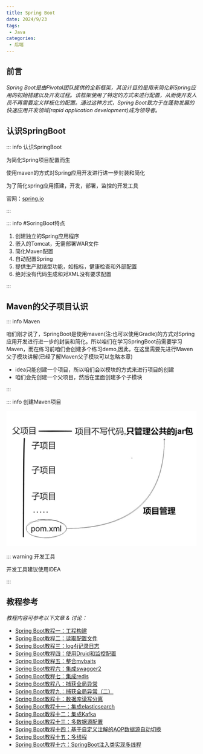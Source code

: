 ```yaml
---
title: Spring Boot
date: 2024/9/23
tags:
 - Java
categories:
 - 后端
---
```

## 前言

*Spring Boot是由Pivotal团队提供的全新框架，其设计目的是用来简化新Spring应用的初始搭建以及开发过程。该框架使用了特定的方式来进行配置，从而使开发人员不再需要定义样板化的配置。通过这种方式，Spring Boot致力于在蓬勃发展的快速应用开发领域(rapid application development)成为领导者。*

## 认识SpringBoot

::: info 认识SpringBoot

为简化Spring项目配置而生

使用maven的方式对Spring应用开发进行进一步封装和简化

为了简化spring应用搭建，开发，部署，监控的开发工具

官网：[spring.io](https://spring.io/projects/spring-boot)

:::

::: info #SoringBoot特点

1. 创建独立的Spring应用程序
2. 嵌入的Tomcat，无需部署WAR文件
3. 简化Maven配置
4. 自动配置Spring
5. 提供生产就绪型功能，如指标，健康检查和外部配置
6. 绝对没有代码生成和对XML没有要求配置

:::

## Maven的父子项目认识

::: info Maven

咱们刚才说了，SpringBoot是使用maven(注:也可以使用Gradle)的方式对Spring应用开发进行进一步的封装和简化。所以咱们在学习SpringBoot前需要学习Maven，而在练习前咱们会创建多个练习demo,因此，在这里需要先进行Maven父子模块讲解(已经了解Maven父子模块可以忽略本章)

* idea只能创建一个项目，所以咱们会以模块的方式来进行项目的创建
* 咱们会先创建一个父项目，然后在里面创建多个子模块

:::

::: info 创建Maven项目

![1727057273331](image/SpringBoot/1727057273331.jpg)

::: warning 开发工具

开发工具建议使用IDEA

:::

## 教程参考

*教程内容可参考以下文章 & 讨论：*

* [Spring Boot教程一：工程构建](http://blog.csdn.net/wang_shuyu/article/details/78739281 "http://blog.csdn.net/wang_shuyu/article/details/78739281")
* [Spring Boot教程二：读取配置文件](http://blog.csdn.net/wang_shuyu/article/details/78740209 "http://blog.csdn.net/wang_shuyu/article/details/78740209")
* [Spring Boot教程三：log4j记录日志](http://blog.csdn.net/wang_shuyu/article/details/78742189 "http://blog.csdn.net/wang_shuyu/article/details/78742189")
* [Spring Boot教程四：使用Druid和监控配置](http://blog.csdn.net/wang_shuyu/article/details/78743687 "http://blog.csdn.net/wang_shuyu/article/details/78743687")
* [Spring Boot教程五：整合mybaits](http://blog.csdn.net/wang_shuyu/article/details/78744338 "http://blog.csdn.net/wang_shuyu/article/details/78744338")
* [Spring Boot教程六：集成swagger2](http://blog.csdn.net/wang_shuyu/article/details/78744555 "http://blog.csdn.net/wang_shuyu/article/details/78744555")
* [Spring Boot教程七：集成redis](http://blog.csdn.net/wang_shuyu/article/details/78793849 "http://blog.csdn.net/wang_shuyu/article/details/78793849")
* [Spring Boot教程八：捕获全局异常](http://blog.csdn.net/wang_shuyu/article/details/79162613 "http://blog.csdn.net/wang_shuyu/article/details/79162613")
* [Spring Boot教程九：捕获全局异常（二）](http://blog.csdn.net/wang_shuyu/article/details/79304337 "http://blog.csdn.net/wang_shuyu/article/details/79304337")
* [Spring Boot教程十：数据库读写分离](http://blog.csdn.net/wang_shuyu/article/details/79304364 "http://blog.csdn.net/wang_shuyu/article/details/79304364")
* [Spring Boot教程十一：集成elasticsearch](https://blog.csdn.net/wang_shuyu/article/details/79820496 "https://blog.csdn.net/wang_shuyu/article/details/79820496")
* [Spring Boot教程十二：集成Kafka](https://blog.csdn.net/wang_shuyu/article/details/80971090 "https://blog.csdn.net/wang_shuyu/article/details/80971090")
* [Spring Boot教程十三：多数据源配置](https://blog.csdn.net/wang_shuyu/article/details/81335227 "https://blog.csdn.net/wang_shuyu/article/details/81335227")
* [Spring Boot教程十四：基于自定义注解的AOP数据源自动切换](https://blog.csdn.net/wang_shuyu/article/details/81384481 "https://blog.csdn.net/wang_shuyu/article/details/81384481")
* [Spring Boot教程十五：多线程](https://blog.csdn.net/wang_shuyu/article/details/83477861 "https://blog.csdn.net/wang_shuyu/article/details/83477861")
* [Spring Boot教程十六：SpringBoot注入类实现多线程](https://blog.csdn.net/wang_shuyu/article/details/83657366 "https://blog.csdn.net/wang_shuyu/article/details/83657366")
